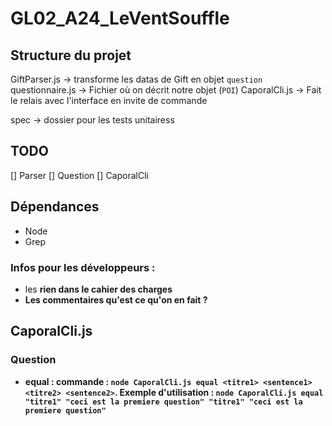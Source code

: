# GL02_A24_LeVentSouffle

## Structure du projet
GiftParser.js -> transforme les datas de Gift en objet `question`
questionnaire.js -> Fichier où on décrit notre objet (`POI`)
CaporalCli.js -> Fait le relais avec l'interface en invite de commande

spec -> dossier pour les tests unitairess

## TODO
[] Parser
[] Question
[] CaporalCli

## Dépendances 
- Node
- Grep

### Infos pour les développeurs :
- les <b> rien dans le cahier des charges
- Les commentaires qu'est ce qu'on en fait ?

## CaporalCli.js 
### Question
- **equal** : commande : `node CaporalCli.js equal <titre1> <sentence1> <titre2> <sentence2>`. Exemple d'utilisation : `node CaporalCli.js equal "titre1" "ceci est la premiere question" "titre1" "ceci est la premiere question"`